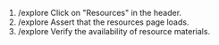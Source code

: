 1. /explore Click on "Resources" in the header.
2. /explore Assert that the resources page loads.
3. /explore Verify the availability of resource materials.
